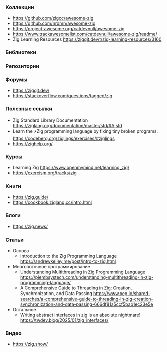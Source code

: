 ### Коллекции

- https://github.com/zigcc/awesome-zig
- https://github.com/nrdmn/awesome-zig
- https://project-awesome.org/catdevnull/awesome-zig
- https://www.trackawesomelist.com/catdevnull/awesome-zig/readme/
- Zig Learning Resources https://ziggit.dev/t/zig-learning-resources/3160

### Библиотеки

### Репозитории

### Форумы

- https://ziggit.dev/
- https://stackoverflow.com/questions/tagged/zig

### Полезные ссылки

- Zig Standard Library Documentation https://ziglang.org/documentation/master/std/#A;std
- Learn the ⚡Zig programming language by fixing tiny broken programs. https://codeberg.org/ziglings/exercises/#ziglings
- https://zighelp.org/

### Курсы

- Learning Zig https://www.openmymind.net/learning_zig/
- https://exercism.org/tracks/zig

### Книги

- https://zig.guide/
- https://cookbook.ziglang.cc/intro.html

### Блоги

- https://zig.news/

### Статьи

- Основа
    - Introduction to the Zig Programming Language https://andrewkelley.me/post/intro-to-zig.html
- Многопоточное программирование
    - Understanding Multithreading in Zig Programming Language https://piembsystech.com/understanding-multithreading-in-zig-programming-language/
    - A Comprehensive Guide to Threading in Zig: Creation, Synchronization, and Data Passing https://www.xeg.io/shared-searches/a-comprehensive-guide-to-threading-in-zig-creation-synchronization-and-data-passing-666df81a5ccf5bab1ec23e5e
- Остальное
    - Writing abstract interfaces in zig is an absolute nightmare! https://twdev.blog/2025/01/zig_interfaces/

### Видео

- https://zig.show/